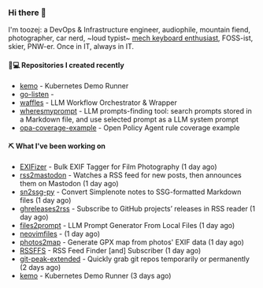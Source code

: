 ### Hi there 👋

I'm toozej: a DevOps & Infrastructure engineer, audiophile, mountain fiend, photographer, car nerd, ~loud typist~ [mech keyboard enthusiast](https://github.com/toozej/keebs), FOSS-ist, skier, PNW-er. Once in IT, always in IT.

#### 👨💻 Repositories I created recently

- [kemo](https://github.com/toozej/kemo) - Kubernetes Demo Runner
- [go-listen](https://github.com/toozej/go-listen) - 
- [waffles](https://github.com/toozej/waffles) - LLM Workflow Orchestrator & Wrapper
- [wheresmyprompt](https://github.com/toozej/wheresmyprompt) - LLM prompts-finding tool: search prompts stored in a Markdown file, and use selected prompt as a LLM system prompt
- [opa-coverage-example](https://github.com/toozej/opa-coverage-example) - Open Policy Agent rule coverage example

#### ⛏️ What I've been working on

- [EXIFizer](https://github.com/toozej/EXIFizer) - Bulk EXIF Tagger for Film Photography (1 day ago)
- [rss2mastodon](https://github.com/toozej/rss2mastodon) - Watches a RSS feed for new posts, then announces them on Mastodon (1 day ago)
- [sn2ssg-py](https://github.com/toozej/sn2ssg-py) - Convert Simplenote notes to SSG-formatted Markdown files (1 day ago)
- [ghreleases2rss](https://github.com/toozej/ghreleases2rss) - Subscribe to GitHub projects’ releases in RSS reader (1 day ago)
- [files2prompt](https://github.com/toozej/files2prompt) - LLM Prompt Generator From Local Files (1 day ago)
- [neovimfiles](https://github.com/toozej/neovimfiles) -  (1 day ago)
- [photos2map](https://github.com/toozej/photos2map) - Generate GPX map from photos' EXIF data (1 day ago)
- [RSSFFS](https://github.com/toozej/RSSFFS) - RSS Feed Finder [and] Subscriber (1 day ago)
- [git-peak-extended](https://github.com/toozej/git-peak-extended) - Quickly grab git repos temporarily or permanently (2 days ago)
- [kemo](https://github.com/toozej/kemo) - Kubernetes Demo Runner (3 days ago)
